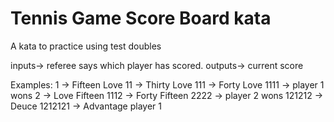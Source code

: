 # Tennis Game Score Board kata

A kata to practice using test doubles

inputs-> referee says which player has scored.
outputs-> current score 

Examples:
1 -> Fifteen Love
11 -> Thirty  Love
111 -> Forty  Love
1111 -> player 1 wons
2 -> Love Fifteen
1112 -> Forty Fifteen
2222 -> player 2 wons
121212 -> Deuce
1212121 -> Advantage player 1